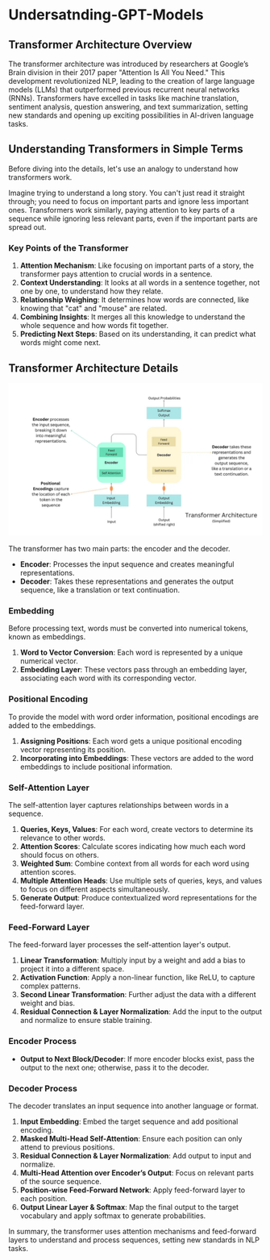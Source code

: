# Undersatnding-GPT-Models

## Transformer Architecture Overview

The transformer architecture was introduced by researchers at Google’s Brain division in their 2017 paper "Attention Is All You Need." This development revolutionized NLP, leading to the creation of large language models (LLMs) that outperformed previous recurrent neural networks (RNNs). Transformers have excelled in tasks like machine translation, sentiment analysis, question answering, and text summarization, setting new standards and opening up exciting possibilities in AI-driven language tasks.

## Understanding Transformers in Simple Terms

Before diving into the details, let's use an analogy to understand how transformers work.

Imagine trying to understand a long story. You can't just read it straight through; you need to focus on important parts and ignore less important ones. Transformers work similarly, paying attention to key parts of a sequence while ignoring less relevant parts, even if the important parts are spread out.

### Key Points of the Transformer

1. **Attention Mechanism**: Like focusing on important parts of a story, the transformer pays attention to crucial words in a sentence.
2. **Context Understanding**: It looks at all words in a sentence together, not one by one, to understand how they relate.
3. **Relationship Weighing**: It determines how words are connected, like knowing that "cat" and "mouse" are related.
4. **Combining Insights**: It merges all this knowledge to understand the whole sequence and how words fit together.
5. **Predicting Next Steps**: Based on its understanding, it can predict what words might come next.

## Transformer Architecture Details
![Transformer Architecture](https://github.com/Juileepatil84/Understanding-GPT-Model/blob/main/Transformer%20Architecture.png)

The transformer has two main parts: the encoder and the decoder.

- **Encoder**: Processes the input sequence and creates meaningful representations.
- **Decoder**: Takes these representations and generates the output sequence, like a translation or text continuation.

### Embedding

Before processing text, words must be converted into numerical tokens, known as embeddings.

1. **Word to Vector Conversion**: Each word is represented by a unique numerical vector.
2. **Embedding Layer**: These vectors pass through an embedding layer, associating each word with its corresponding vector.

### Positional Encoding

To provide the model with word order information, positional encodings are added to the embeddings.

1. **Assigning Positions**: Each word gets a unique positional encoding vector representing its position.
2. **Incorporating into Embeddings**: These vectors are added to the word embeddings to include positional information.

### Self-Attention Layer

The self-attention layer captures relationships between words in a sequence.

1. **Queries, Keys, Values**: For each word, create vectors to determine its relevance to other words.
2. **Attention Scores**: Calculate scores indicating how much each word should focus on others.
3. **Weighted Sum**: Combine context from all words for each word using attention scores.
4. **Multiple Attention Heads**: Use multiple sets of queries, keys, and values to focus on different aspects simultaneously.
5. **Generate Output**: Produce contextualized word representations for the feed-forward layer.

### Feed-Forward Layer

The feed-forward layer processes the self-attention layer's output.

1. **Linear Transformation**: Multiply input by a weight and add a bias to project it into a different space.
2. **Activation Function**: Apply a non-linear function, like ReLU, to capture complex patterns.
3. **Second Linear Transformation**: Further adjust the data with a different weight and bias.
4. **Residual Connection & Layer Normalization**: Add the input to the output and normalize to ensure stable training.

### Encoder Process

- **Output to Next Block/Decoder**: If more encoder blocks exist, pass the output to the next one; otherwise, pass it to the decoder.

### Decoder Process

The decoder translates an input sequence into another language or format.

1. **Input Embedding**: Embed the target sequence and add positional encoding.
2. **Masked Multi-Head Self-Attention**: Ensure each position can only attend to previous positions.
3. **Residual Connection & Layer Normalization**: Add output to input and normalize.
4. **Multi-Head Attention over Encoder’s Output**: Focus on relevant parts of the source sequence.
5. **Position-wise Feed-Forward Network**: Apply feed-forward layer to each position.
6. **Output Linear Layer & Softmax**: Map the final output to the target vocabulary and apply softmax to generate probabilities.

In summary, the transformer uses attention mechanisms and feed-forward layers to understand and process sequences, setting new standards in NLP tasks.
